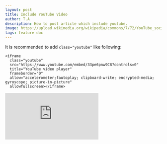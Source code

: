 ```yaml
---
layout: post
title: Include YouTube Video
author: T.A
description: How to post article which include youtube.
image: https://upload.wikimedia.org/wikipedia/commons/7/72/YouTube_social_white_square_%282017%29.svg
tags: feature doc
---
```

It is recommended to add `class="youtube"` like following:
```
<iframe
  class="youtube"
  src="https://www.youtube.com/embed/33pe6pnw9C8?controls=0"
  title="YouTube video player"
  frameborder="0"
  allow="accelerometer;fautoplay; clipboard-write; encrypted-media; gyroscope; picture-in-picture"
  allowfullscreen></iframe>
```

<iframe class="youtube" src="https://www.youtube.com/embed/33pe6pnw9C8?controls=0" title="YouTube video player" frameborder="0" allow="accelerometer; autoplay; clipboard-write; encrypted-media; gyroscope; picture-in-picture" allowfullscreen></iframe>
